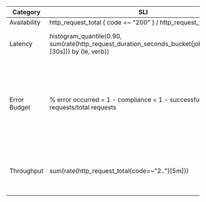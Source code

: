 | **Category** | **SLI**                                                                                                     | **SLO **                                                                                                     |
|--------------|-------------------------------------------------------------------------------------------------------------|--------------------------------------------------------------------------------------------------------------|
| Availability | http_request_total { code =~ "200" } / http_request_total                                                   | 99%                                                                                                          |
| Latency      | histogram_quantile(0.90, sum(rate(http_request_duration_seconds_bucket{job="website"}[30s])) by (le, verb)) | 90% of requests below 100ms                                                                                  |
| Error Budget | % error occurred = 1 - compliance = 1 - successful requests/total requests                                  | Error budget is defined at 20%. This means that 20% of the requests can fail and still be within the budget  |
| Throughput   | sum(rate(http_request_total{code=~"2.."}[5m]))                                                              | 5 RPS indicates the application is functioning                                                               |

